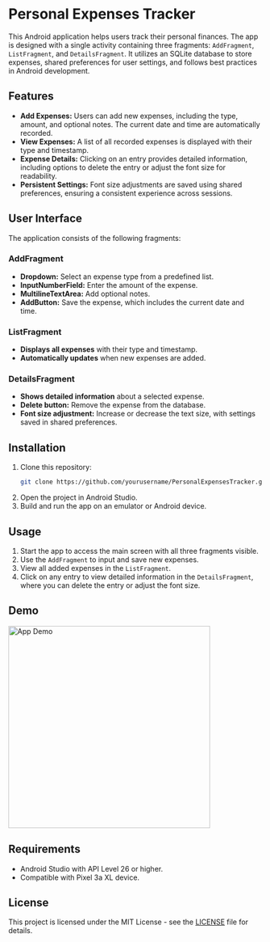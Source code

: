 
# Personal Expenses Tracker

This Android application helps users track their personal finances. The app is designed with a single activity containing three fragments: `AddFragment`, `ListFragment`, and `DetailsFragment`. It utilizes an SQLite database to store expenses, shared preferences for user settings, and follows best practices in Android development.

## Features

- **Add Expenses:** Users can add new expenses, including the type, amount, and optional notes. The current date and time are automatically recorded.
- **View Expenses:** A list of all recorded expenses is displayed with their type and timestamp.
- **Expense Details:** Clicking on an entry provides detailed information, including options to delete the entry or adjust the font size for readability.
- **Persistent Settings:** Font size adjustments are saved using shared preferences, ensuring a consistent experience across sessions.

## User Interface

The application consists of the following fragments:

### AddFragment
- **Dropdown:** Select an expense type from a predefined list.
- **InputNumberField:** Enter the amount of the expense.
- **MultilineTextArea:** Add optional notes.
- **AddButton:** Save the expense, which includes the current date and time.

### ListFragment
- **Displays all expenses** with their type and timestamp.
- **Automatically updates** when new expenses are added.

### DetailsFragment
- **Shows detailed information** about a selected expense.
- **Delete button:** Remove the expense from the database.
- **Font size adjustment:** Increase or decrease the text size, with settings saved in shared preferences.

## Installation

1. Clone this repository:
   ```bash
   git clone https://github.com/yourusername/PersonalExpensesTracker.git
   ```
2. Open the project in Android Studio.
3. Build and run the app on an emulator or Android device.

## Usage

1. Start the app to access the main screen with all three fragments visible.
2. Use the `AddFragment` to input and save new expenses.
3. View all added expenses in the `ListFragment`.
4. Click on any entry to view detailed information in the `DetailsFragment`, where you can delete the entry or adjust the font size.

## Demo


<img src="/demo.gif" alt="App Demo" height="400">

## Requirements

- Android Studio with API Level 26 or higher.
- Compatible with Pixel 3a XL device.



## License

This project is licensed under the MIT License - see the [LICENSE](LICENSE) file for details.
